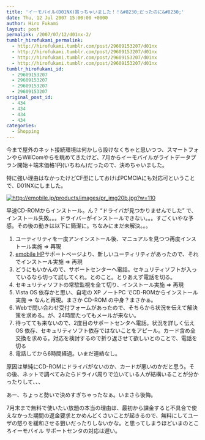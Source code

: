 ```yaml
---
title: 'イーモバイル(D01NX)買っちゃいました！！&#8230;だったのに&#8230;'
date: Thu, 12 Jul 2007 15:00:00 +0000
author: Hiro Fukami
layout: post
permalink: /2007/07/12/d01nx-2/
tumblr_hirofukami_permalink:
  - http://hirofukami.tumblr.com/post/29609153207/d01nx
  - http://hirofukami.tumblr.com/post/29609153207/d01nx
  - http://hirofukami.tumblr.com/post/29609153207/d01nx
  - http://hirofukami.tumblr.com/post/29609153207/d01nx
tumblr_hirofukami_id:
  - 29609153207
  - 29609153207
  - 29609153207
  - 29609153207
original_post_id:
  - 434
  - 434
  - 434
  - 434
categories:
  - Shopping
---
```

<div class="section">
  <p>
    今まで屋外のネット接続環境は何かしら設けなくちゃと思いつつ、スマートフォンやらWillComやらを眺めてきたけど、7月からイーモバイルがライトデータプラン開始＋端末価格1円(いちねん)だったので、決めちゃいました。
  </p>
  
  <p>
    特に強い理由はなかったけどCF型にしておけばPCMCIAにも対応可ということで、D01NXにしました。
  </p>
  
  <p>
    <a href="http://emobile.jp/products/images/pr_img20b.jpg" class="http-image" target="_blank"><img src="http://emobile.jp/products/images/pr_img20b.jpg?w=110" class="http-image" alt="http://emobile.jp/products/images/pr_img20b.jpg?w=110" data-recalc-dims="1" /></a>
  </p>
  
  <p>
    早速CD-ROMからインストール。ん？ &#8220;ドライバが見つかりませんでした&#8221; で、インストール失敗。。。ドライバーがインストールできない。。。すごくいやな予感。その後の動きは以下に簡潔に。ちなみにまだ未解決。。。
  </p>
  
  <ol>
    <li>
      ユーティリティを一度アンインストール後、マニュアルを見つつ再度インストール実施 => 再現
    </li>
    <li>
      <a href="http://emobile.jp/index.html" target="_blank">emobile HP</a>サポートページより、新しいユーティリティがあったので、それでインストール実施 => 再現
    </li>
    <li>
      どうにもいかんので、サポートセンターへ電話。セキュリティソフトが入っているなら切って試してくれ。とのこと。とりあえず電話を切る。
    </li>
    <li>
      セキュリティソフトの常駐監視を全て切り、インストール実施 => 再現
    </li>
    <li>
      Vista OS 依存かと思い、自宅の XP ノートPC でCD-ROMからインストール実施 => なんと再現。まさか CD-ROM の中身？まさかぁ。
    </li>
    <li>
      Webで問い合わせ受付フォームがあったので、そちらから状況を伝えて解決策を求める。が、24時間たってもメールが来ない。
    </li>
    <li>
      待ってても来ないので、2度目のサポートセンタへ電話。状況を詳しく伝え OS 依存、セキュリティソフト依存ではないことをアピール。カード含め全交換を求める。対応を検討するので折り返させて欲しいとのことで、電話を切る
    </li>
    <li>
      電話してから6時間経過。いまだ連絡なし。
    </li>
  </ol>
  
  <p>
    原因は単純にCD-ROMにドライバがないのか、カードが悪いのかだと思う。その後、ネットで調べてみたらドライバ周りで泣いている人が結構いることが分かったりして、、、
  </p>
  
  <p>
    あー、ちょっと勢いで決めすぎちゃったなぁ。いまさら後悔。
  </p>
  
  <p>
    7月末まで無料で使いたい放題の本当の理由は、最初から課金すると不具合で使えなかった期間の返金要求とかめんどくさいことが起きるので、無料にしてユーザの怒りを緩和させる狙いだったりしないかな。と思ってしまうほどいまのところイーモバイル サポートセンタの対応は遅い。
  </p>
</div>